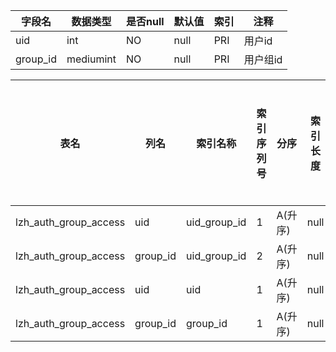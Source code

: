 |字段名|数据类型|是否null|默认值|索引|注释|
|------|--------|--------|------|----|----|
|uid|int|NO|null|PRI|用户id|
|group_id|mediumint|NO|null|PRI|用户组id|



|表名|列名|索引名称|索引序列号|分序|索引长度|压缩方式|是否null|是否重复|唯一值数目估计值|索引方法|列中描述索引信息|索引注释|
|----|----|--------|----------|----|--------|--------|--------|--------|----------------|--------|----------------|--------|
|lzh_auth_group_access|uid|uid_group_id|1|A(升序)|null|null||NO||BTREE|||
|lzh_auth_group_access|group_id|uid_group_id|2|A(升序)|null|null||NO|1|BTREE|||
|lzh_auth_group_access|uid|uid|1|A(升序)|null|null||YES|1|BTREE|||
|lzh_auth_group_access|group_id|group_id|1|A(升序)|null|null||YES|1|BTREE|||
